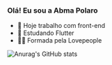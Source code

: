 ### Olá! Eu sou a Abma Polaro

- 🔭 Hoje trabalho com front-end
- 🌱 Estudando Flutter
- 👩‍🎓 Formada pela Lovepeople 


![Anurag's GitHub stats](https://github-readme-stats.vercel.app/api?username=abmapolaro&show_icons=true&theme=synthwave)
